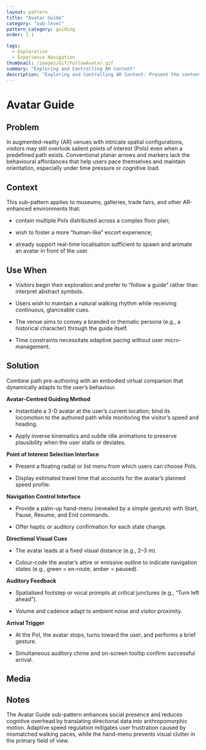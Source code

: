 ```yaml
---
layout: pattern
title: "Avatar Guide"
category: "sub-level"
pattern_category: guiding
order: 1.1

tags:
  - Exploration
  - Experience Navigation
thumbnail: /images/Gif/FollowAvatar.gif
summary: "Exploring and Controlling AR Content"
description: "Exploring and Controlling AR Content: Present the content in a structured, navigable, and user-controlled manner."
---
```


# Avatar Guide

## Problem
In augmented-reality (AR) venues with intricate spatial configurations, visitors may still overlook salient points of interest (PoIs) even when a predefined path exists. Conventional planar arrows and markers lack the behavioural affordances that help users pace themselves and maintain orientation, especially under time pressure or cognitive load.

## Context
This sub-pattern applies to museums, galleries, trade fairs, and other AR-enhanced environments that:

- contain multiple PoIs distributed across a complex floor plan;

- wish to foster a more “human-like” escort experience;

- already support real-time localisation sufficient to spawn and animate an avatar in front of the user.

## Use When

- Visitors begin their exploration and prefer to “follow a guide” rather than interpret abstract symbols.

- Users wish to maintain a natural walking rhythm while receiving continuous, glanceable cues.

- The venue aims to convey a branded or thematic persona (e.g., a historical character) through the guide itself.

- Time constraints necessitate adaptive pacing without user micro-management.

## Solution

Combine path pre-authoring with an embodied virtual companion that dynamically adapts to the user’s behaviour.

**Avatar-Centred Guiding Method**

- Instantiate a 3-D avatar at the user’s current location; bind its locomotion to the authored path while monitoring the visitor’s speed and heading.

- Apply inverse kinematics and subtle idle animations to preserve plausibility when the user stalls or deviates.

**Point of Interest Selection Interface**

- Present a floating radial or list menu from which users can choose PoIs.

- Display estimated travel time that accounts for the avatar’s planned speed profile.

**Navigation Control Interface**

- Provide a palm-up hand-menu (revealed by a simple gesture) with Start, Pause, Resume, and End commands.

- Offer haptic or auditory confirmation for each state change.

**Directional Visual Cues**

- The avatar leads at a fixed visual distance (e.g., 2–3 m).

- Colour-code the avatar’s attire or emissive outline to indicate navigation states (e.g., green = en-route, amber = paused).

**Auditory Feedback**

- Spatialised footstep or vocal prompts at critical junctures (e.g., “Turn left ahead”).

- Volume and cadence adapt to ambient noise and visitor proximity.

**Arrival Trigger**

- At the PoI, the avatar stops, turns toward the user, and performs a brief gesture.

- Simultaneous auditory chime and on-screen tooltip confirm successful arrival.

## Media



## Notes

The Avatar Guide sub-pattern enhances social presence and reduces cognitive overhead by translating directional data into anthropomorphic motion. Adaptive speed regulation mitigates user frustration caused by mismatched walking paces, while the hand-menu prevents visual clutter in the primary field of view.